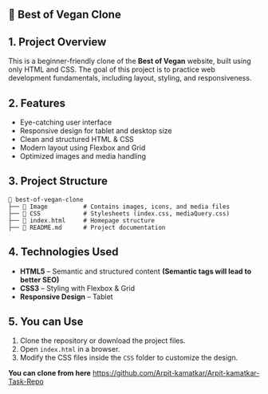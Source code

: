 ## 🎯 **Best of Vegan Clone**  

## 1. **Project Overview**  
This is a beginner-friendly clone of the **Best of Vegan** website, built using only HTML and CSS. The goal of this project is to practice web development fundamentals, including layout, styling, and responsiveness.  

## 2. **Features**  
- Eye-catching user interface
- Responsive design for tablet and desktop size  
- Clean and structured HTML & CSS
- Modern layout using Flexbox and Grid  
- Optimized images and media handling  

## 3. **Project Structure**  
```
📂 best-of-vegan-clone  
├── 📂 Image          # Contains images, icons, and media files  
├── 📂 CSS            # Stylesheets (index.css, mediaQuery.css)  
├── 📜 index.html     # Homepage structure  
├── 📜 README.md      # Project documentation  
```  

## 4. **Technologies Used**  
- **HTML5** – Semantic and structured content **(Semantic tags will lead to better SEO)**
- **CSS3** – Styling with Flexbox & Grid  
- **Responsive Design** – Tablet  

## 5. **You can Use**  
1. Clone the repository or download the project files.  
2. Open `index.html` in a browser.  
3. Modify the CSS files inside the `CSS` folder to customize the design.  

**You can clone from here**
https://github.com/Arpit-kamatkar/Arpit-kamatkar-Task-Repo
